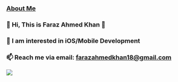 ### [About Me](https://about.me/farazahmedkhan)
### 👋 Hi, This is Faraz Ahmed Khan 👋
### 📱 I am interested in iOS/Mobile Development
### 📫 Reach me via email: farazahmedkhan18@gmail.com

<!--
**ProgrammerFaraz/ProgrammerFaraz** is a ✨ _special_ ✨ repository because its `README.md` (this file) appears on your GitHub profile.

Here are some ideas to get you started:

- 🔭 I’m currently working on ...
- 🌱 I’m currently learning ...
- 👯 I’m looking to collaborate on ...
- 🤔 I’m looking for help with ...
- 💬 Ask me about ...
- 📫 How to reach me: ...
- 😄 Pronouns: ...
- ⚡ Fun fact: ...
-->

![](https://komarev.com/ghpvc/?username=programmerfaraz)
